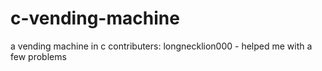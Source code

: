 # c-vending-machine
a vending machine in c
contributers:
  longnecklion000 - helped me with a few problems
